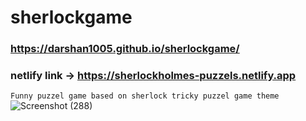 # sherlockgame
### https://darshan1005.github.io/sherlockgame/
### netlify link -> https://sherlockholmes-puzzels.netlify.app
`Funny puzzel game based on sherlock tricky puzzel game theme`
![Screenshot (288)](https://github.com/darshan1005/sherlockgame/assets/114302987/59da03ec-64b5-46cb-b5ca-faafb1d8f3ee)

